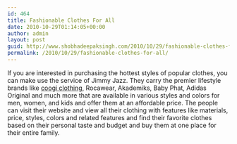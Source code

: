 ```yaml
---
id: 464
title: Fashionable Clothes For All
date: 2010-10-29T01:14:05+00:00
author: admin
layout: post
guid: http://www.shobhadeepaksingh.com/2010/10/29/fashionable-clothes-for-all/
permalink: /2010/10/29/fashionable-clothes-for-all/
---
```

If you are interested in purchasing the hottest styles of popular clothes, you can make use the service of Jimmy Jazz. They carry the premier lifestyle brands like [coogi clothing](http://www.jimmyjazz.com/), Rocawear, Akademiks, Baby Phat, Adidas Original and much more that are available in various styles and colors for men, women, and kids and offer them at an affordable price. The people can visit their website and view all their clothing with features like materials, price, styles, colors and related features and find their favorite clothes based on their personal taste and budget and buy them at one place for their entire family.